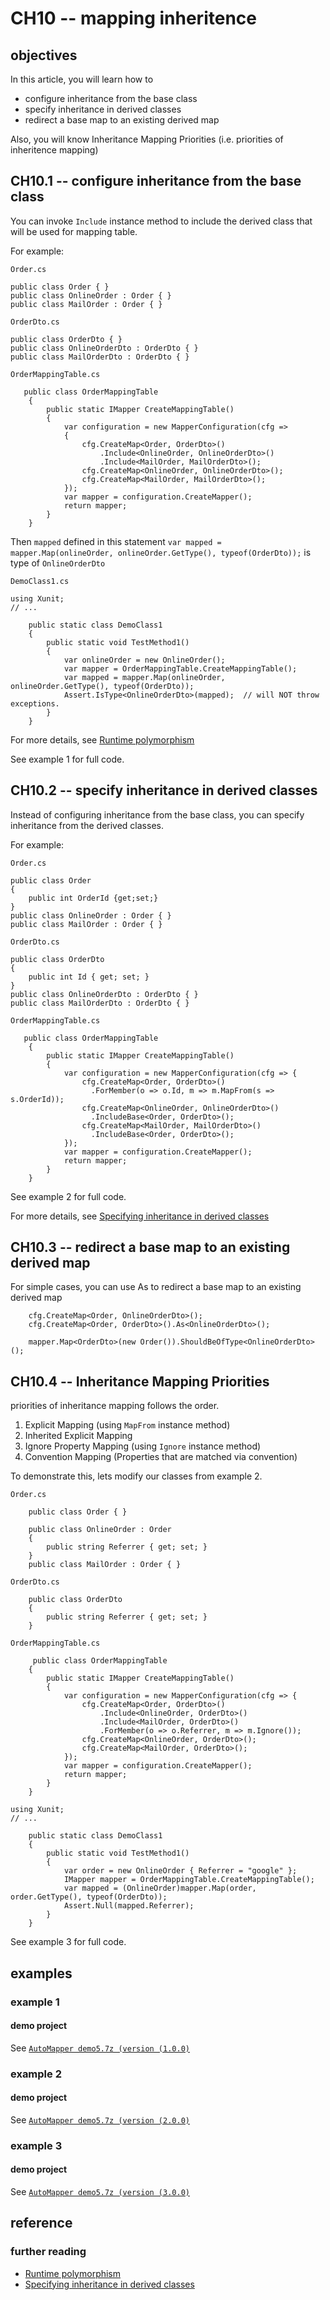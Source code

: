 # CH10 -- mapping inheritence
## objectives
In this article, you will learn how to

+ configure inheritance from the base class
+ specify inheritance in derived classes
+ redirect a base map to an existing derived map

Also, you will know Inheritance Mapping Priorities (i.e. priorities of inheritence mapping)

## CH10.1 -- configure inheritance from the base class
You can invoke `Include` instance method to include the derived class that will be used for mapping table.

For example:

`Order.cs`

```
public class Order { }
public class OnlineOrder : Order { }
public class MailOrder : Order { }
```

`OrderDto.cs`

```
public class OrderDto { }
public class OnlineOrderDto : OrderDto { }
public class MailOrderDto : OrderDto { }
```

`OrderMappingTable.cs`

```
   public class OrderMappingTable
    {
        public static IMapper CreateMappingTable()
        {
            var configuration = new MapperConfiguration(cfg =>
            {
                cfg.CreateMap<Order, OrderDto>()
                    .Include<OnlineOrder, OnlineOrderDto>()
                    .Include<MailOrder, MailOrderDto>();
                cfg.CreateMap<OnlineOrder, OnlineOrderDto>();
                cfg.CreateMap<MailOrder, MailOrderDto>();
            });
            var mapper = configuration.CreateMapper();
            return mapper;
        }
    }
```

Then `mapped` defined in this statement `var mapped = mapper.Map(onlineOrder, onlineOrder.GetType(), typeof(OrderDto));` is type of `OnlineOrderDto`

`DemoClass1.cs`

```
using Xunit;
// ...

    public static class DemoClass1
    {
        public static void TestMethod1()
        {
            var onlineOrder = new OnlineOrder();
            var mapper = OrderMappingTable.CreateMappingTable();
            var mapped = mapper.Map(onlineOrder, onlineOrder.GetType(), typeof(OrderDto));
            Assert.IsType<OnlineOrderDto>(mapped);  // will NOT throw exceptions.
        }
    }
```

For more details, see [Runtime polymorphism](https://docs.automapper.org/en/stable/Mapping-inheritance.html#runtime-polymorphism) 

See example 1 for full code.

## CH10.2 -- specify inheritance in derived classes
Instead of configuring inheritance from the base class, you can specify inheritance from the derived classes.

For example:

`Order.cs`

```
public class Order
{
    public int OrderId {get;set;} 
}
public class OnlineOrder : Order { }
public class MailOrder : Order { }
```

`OrderDto.cs`

```
public class OrderDto 
{
    public int Id { get; set; }
}
public class OnlineOrderDto : OrderDto { }
public class MailOrderDto : OrderDto { }
```

`OrderMappingTable.cs`

```
   public class OrderMappingTable
    {
        public static IMapper CreateMappingTable()
        {
            var configuration = new MapperConfiguration(cfg => {
                cfg.CreateMap<Order, OrderDto>()
                  .ForMember(o => o.Id, m => m.MapFrom(s => s.OrderId));
                cfg.CreateMap<OnlineOrder, OnlineOrderDto>()
                  .IncludeBase<Order, OrderDto>();
                cfg.CreateMap<MailOrder, MailOrderDto>()
                  .IncludeBase<Order, OrderDto>();
            });
            var mapper = configuration.CreateMapper();
            return mapper;
        }
    }
```

See example 2 for full code.

For more details, see [Specifying inheritance in derived classes](https://docs.automapper.org/en/stable/Mapping-inheritance.html#runtime-polymorphism) 

## CH10.3 -- redirect a base map to an existing derived map
For simple cases, you can use As to redirect a base map to an existing derived map

```
    cfg.CreateMap<Order, OnlineOrderDto>();
    cfg.CreateMap<Order, OrderDto>().As<OnlineOrderDto>();
    
    mapper.Map<OrderDto>(new Order()).ShouldBeOfType<OnlineOrderDto>();
```

## CH10.4 -- Inheritance Mapping Priorities
priorities of inheritance mapping follows the order. 

1. Explicit Mapping (using `MapFrom` instance method)
2. Inherited Explicit Mapping
3. Ignore Property Mapping (using `Ignore` instance method)
4. Convention Mapping (Properties that are matched via convention)

To demonstrate this, lets modify our classes from example 2.

`Order.cs`

```
    public class Order { }

    public class OnlineOrder : Order
    {
        public string Referrer { get; set; }
    }
    public class MailOrder : Order { }
```

`OrderDto.cs`

```
    public class OrderDto
    {
        public string Referrer { get; set; }
    }
```

`OrderMappingTable.cs`

```
     public class OrderMappingTable
    {
        public static IMapper CreateMappingTable()
        {
            var configuration = new MapperConfiguration(cfg => {
                cfg.CreateMap<Order, OrderDto>()
                    .Include<OnlineOrder, OrderDto>()
                    .Include<MailOrder, OrderDto>()
                    .ForMember(o => o.Referrer, m => m.Ignore());
                cfg.CreateMap<OnlineOrder, OrderDto>();
                cfg.CreateMap<MailOrder, OrderDto>();
            });
            var mapper = configuration.CreateMapper();
            return mapper;
        }
    }
```

```
using Xunit;
// ...

    public static class DemoClass1
    {
        public static void TestMethod1()
        {
            var order = new OnlineOrder { Referrer = "google" };
            IMapper mapper = OrderMappingTable.CreateMappingTable();
            var mapped = (OnlineOrder)mapper.Map(order, order.GetType(), typeof(OrderDto));
            Assert.Null(mapped.Referrer);
        }
    }
```

See example 3 for full code.

## examples
### example 1
#### demo project
See [`AutoMapper demo5.7z (version (1.0.0)`](https://github.com/40843245/CSharp/blob/main/third%20package/API/AutoMapper/AutoMapper%20demo5/1.0.0/AutoMapper%20demo5.7z)

### example 2
#### demo project
See [`AutoMapper demo5.7z (version (2.0.0)`](https://github.com/40843245/CSharp/blob/main/third%20package/API/AutoMapper/AutoMapper%20demo5/2.0.0/AutoMapper%20demo5.7z)

### example 3
#### demo project
See [`AutoMapper demo5.7z (version (3.0.0)`](https://github.com/40843245/CSharp/blob/main/third%20package/API/AutoMapper/AutoMapper%20demo5/3.0.0/AutoMapper%20demo5.7z)

## reference
### further reading
+ [Runtime polymorphism](https://docs.automapper.org/en/stable/Mapping-inheritance.html#runtime-polymorphism)
+ [Specifying inheritance in derived classes](https://docs.automapper.org/en/stable/Mapping-inheritance.html#runtime-polymorphism) 
